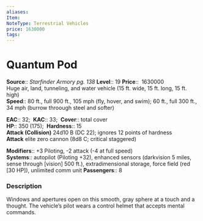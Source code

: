 ```yaml
---
aliases: 
Item:
NoteType: Terrestrial Vehicles
price: 1630000
tags: 
---
```


# Quantum Pod

**Source**:: _Starfinder Armory pg. 138_
**Level**:: 19
**Price**::  1630000  
Huge air, land, tunneling, and water vehicle (15 ft. wide, 15 ft. long, 15 ft. high)  
**Speed**:: 80 ft., full 900 ft., 105 mph (fly, hover, and swim); 60 ft., full 300 ft., 34 mph (burrow throough steel and softer)  

**EAC**:: 32; 
**KAC**:: 33; 
**Cover**:: total cover  
**HP**:: 350 (175); 
**Hardness**:: 15  
**Attack (Collision)** 24d10 B (DC 22); ignores 12 points of hardness  
**Attack** elite zero cannon (8d8 C; critical staggered)  

**Modifiers**:: +3 Piloting, -2 attack (-4 at full speed)  
**Systems**:: autopilot (Piloting +32), enhanced sensors (darkvision 5 miles, sense through [vision] 500 ft.), extradimensional storage, force field (red [30 HP]), unlimited comm unit
**Passengers**:: 8  

### Description

Windows and apertures open on this smooth, gray sphere at a touch and a thought. The vehicle’s pilot wears a control helmet that accepts mental commands.
